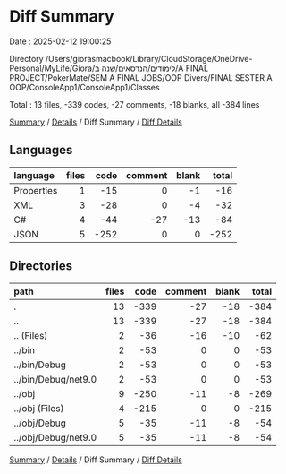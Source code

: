 # Diff Summary

Date : 2025-02-12 19:00:25

Directory /Users/giorasmacbook/Library/CloudStorage/OneDrive-Personal/MyLife/Giora/לימודים/הנדסאים/שנה ב/A FINAL PROJECT/PokerMate/SEM A FINAL JOBS/OOP Divers/FINAL SESTER A OOP/ConsoleApp1/ConsoleApp1/Classes

Total : 13 files,  -339 codes, -27 comments, -18 blanks, all -384 lines

[Summary](results.md) / [Details](details.md) / Diff Summary / [Diff Details](diff-details.md)

## Languages
| language | files | code | comment | blank | total |
| :--- | ---: | ---: | ---: | ---: | ---: |
| Properties | 1 | -15 | 0 | -1 | -16 |
| XML | 3 | -28 | 0 | -4 | -32 |
| C# | 4 | -44 | -27 | -13 | -84 |
| JSON | 5 | -252 | 0 | 0 | -252 |

## Directories
| path | files | code | comment | blank | total |
| :--- | ---: | ---: | ---: | ---: | ---: |
| . | 13 | -339 | -27 | -18 | -384 |
| .. | 13 | -339 | -27 | -18 | -384 |
| .. (Files) | 2 | -36 | -16 | -10 | -62 |
| ../bin | 2 | -53 | 0 | 0 | -53 |
| ../bin/Debug | 2 | -53 | 0 | 0 | -53 |
| ../bin/Debug/net9.0 | 2 | -53 | 0 | 0 | -53 |
| ../obj | 9 | -250 | -11 | -8 | -269 |
| ../obj (Files) | 4 | -215 | 0 | 0 | -215 |
| ../obj/Debug | 5 | -35 | -11 | -8 | -54 |
| ../obj/Debug/net9.0 | 5 | -35 | -11 | -8 | -54 |

[Summary](results.md) / [Details](details.md) / Diff Summary / [Diff Details](diff-details.md)